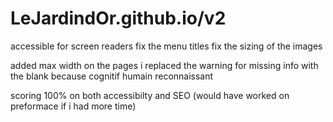 # LeJardindOr.github.io/v2

accessible for screen readers
fix the menu titles
fix the sizing of the images

added max width on the pages
i replaced the warning for missing info with the blank because cognitif humain reconnaissant

scoring 100% on both accessibilty and SEO
(would have worked on preformace if i had more time)
